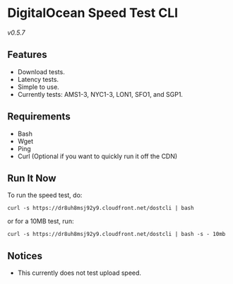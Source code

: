 # DigitalOcean Speed Test CLI

*v0.5.7*

## Features

- Download tests.
- Latency tests.
- Simple to use.
- Currently tests: AMS1-3, NYC1-3, LON1, SFO1, and SGP1.

## Requirements

- Bash
- Wget
- Ping
- Curl (Optional if you want to quickly run it off the CDN)

## Run It Now

To run the speed test, do:

    curl -s https://dr8uh8msj92y9.cloudfront.net/dostcli | bash

or for a 10MB test, run:

    curl -s https://dr8uh8msj92y9.cloudfront.net/dostcli | bash -s - 10mb

## Notices

- This currently does not test upload speed.

